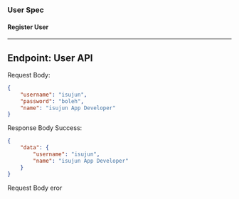 ### User Spec

#### Register User
---
Endpoint: User API
---
Request Body:
```json
{
    "username": "isujun",
    "password": "boleh",
    "name": "isujun App Developer"
}
```
Response Body Success:
```json
{
    "data": {
        "username": "isujun",
        "name": "isujun App Developer"
    }
}
```
Request Body eror
